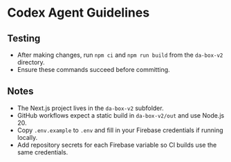 # Codex Agent Guidelines

## Testing
- After making changes, run `npm ci` and `npm run build` from the `da-box-v2` directory.
- Ensure these commands succeed before committing.

## Notes
- The Next.js project lives in the `da-box-v2` subfolder.
- GitHub workflows expect a static build in `da-box-v2/out` and use Node.js 20.
- Copy `.env.example` to `.env` and fill in your Firebase credentials if running locally.
- Add repository secrets for each Firebase variable so CI builds use the same credentials.
